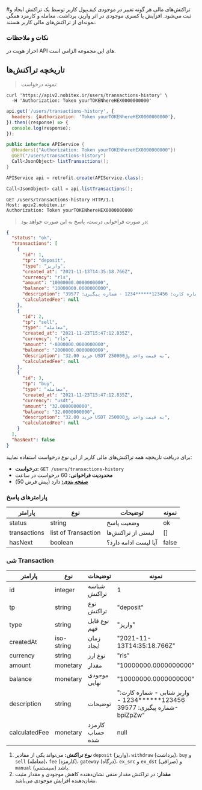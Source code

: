 #تراکنش‌های مالی
هر گونه تغییر در موجودی کیف‌پول کاربر توسط یک تراکنش ایجاد و ثبت می‌شود. افزایش یا کسری موجودی در اثر واریز، برداشت، معامله و کارمزد همگی نمونه‌ای از تراکنش‌های مالی کاربر هستند.


### نکات و ملاحظات
احراز هویت در API های این مجموعه الزامی است.


## تاریخچه تراکنش‌ها

>نمونه درخواست:

```shell
curl 'https://apiv2.nobitex.ir/users/transactions-history' \
  -H 'Authorization: Token yourTOKENhereHEX0000000000'
```

```javascript
api.get('/users/transactions-history', {
  headers: {Authorization: 'Token yourTOKENhereHEX0000000000'},
}).then((response) => {
  console.log(response);
});
```

```java
public interface APIService {
  @Headers({"Authorization: Token yourTOKENhereHEX0000000000"})
  @GET("/users/transactions-history")
  Call<JsonObject> listTransactions();
}

APIService api = retrofit.create(APIService.class);

Call<JsonObject> call = api.listTransactions();
```

```plaintext
GET /users/transactions-history HTTP/1.1
Host: apiv2.nobitex.ir
Authorization: Token yourTOKENhereHEX0000000000
```

> در صورت فراخوانی درست، پاسخ به این صورت خواهد بود:

```json
{
  "status": "ok",
  "transactions": [
    {
      "id": 1,
      "tp": "deposit",
      "type": "واریز",
      "created_at": "2021-11-13T14:35:18.766Z",
      "currency": "rls",
      "amount": "10000000.0000000000",
      "balance": "10000000.0000000000",
      "description": "واریز شتابی - شماره کارت: 123456******1234 - شماره پیگیری: 39577-bpiZpZw",
      "calculatedFee": null
    },
    {
      "id": 2,
      "tp": "sell",
      "type": "معامله",
      "created_at": "2021-11-23T15:47:12.835Z",
      "currency": "rls",
      "amount": "-8000000.0000000000",
      "balance": "2000000.0000000000",
      "description": "خرید 32.00 USDT به قیمت واحد ﷼250000",
      "calculatedFee": null
    },
    {
      "id": 3,
      "tp": "buy",
      "type": "معامله",
      "created_at": "2021-11-23T15:47:12.835Z",
      "currency": "usdt",
      "amount": "32.0000000000",
      "balance": "32.0000000000",
      "description": "خرید 32.00 USDT به قیمت واحد ﷼250000",
      "calculatedFee": null
    }
  ],
  "hasNext": false
}
```

برای دریافت تاریخچه همه تراکنش‌های مالی کاربر از این نوع درخواست استفاده نمایید:

* **درخواست:** `GET /users/transactions-history`
* **محدودیت فراخوانی:** 60 درخواست در ساعت
* **<a href="/#pagination">صفحه بندی:</a>** دارد (پیش فرض 50)


### پارامترهای پاسخ

پارامتر | نوع | توضیحات | نمونه
------- | ---- | --------- | ---------
status | string | وضعیت پاسخ | ok
transactions | list of Transaction | لیستی از تراکنش‌ها | []
hasNext | boolean | آیا لیست ادامه دارد؟ | false


### شی Transaction

پارامتر | نوع | توضیحات | نمونه
------- | ---- | --------- | ---------
id | integer | شناسه تراکنش | 1
tp | string | نوع تراکنش | "deposit"
type | string | نوع قابل فهم | "واریز"
createdAt | iso-string | زمان ایجاد | "2021-11-13T14:35:18.766Z"
currency | string | نوع ارز | "rls"
amount | monetary | مقدار | "10000000.0000000000"
balance | monetary | موجودی نهایی | "10000000.0000000000"
description | string | توضیحات | "واریز شتابی - شماره کارت: 123456******1234 - شماره پیگیری: 39577-bpiZpZw"
calculatedFee | monetary | کارمزد حساب شده | null

1. **نوع تراکنش:** می‌تواند یکی از مقادیر `deposit` (واریز)، `withdraw` (برداشت)، `buy` و `sell` (معامله)، `fee` (کارمزد)، `gateway` (درگاه)، `ex_src` و `ex_dst` (صرافی) و `manual` (سیستمی) باشد.
2. **مقدار:** در تراکنش مقدار منفی نشان‌دهنده کاهش موجودی و مقدار مثبت نشان‌دهنده افزایش موجودی می‌باشد.

